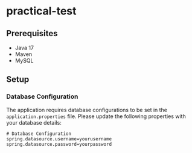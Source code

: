 # practical-test

## Prerequisites
- Java 17
- Maven
- MySQL

## Setup

### Database Configuration
The application requires database configurations to be set in the `application.properties` file. Please update the following properties with your database details:

```properties
# Database Configuration
spring.datasource.username=yourusername
spring.datasource.password=yourpassword
